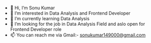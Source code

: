 - 👋 Hi, I’m Sonu Kumar
- 👀 I’m interested in Data Analysis and Frontend Developer
- 🌱 I’m currently learning Data Analysis
- 💞️ I’m looking for the job in Data Analysis Field and aslo open for Frontend Developer role
- 📫 You can reach me via Gmail:- sonukumar149000@gmail.com

<!---
DarkGithub1/DarkGithub1 is a ✨ special ✨ repository because its `README.md` (this file) appears on your GitHub profile.
You can click the Preview link to take a look at your changes.
--->
